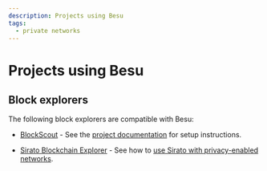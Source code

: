 ```yaml
---
description: Projects using Besu
tags:
  - private networks
---
```


# Projects using Besu

## Block explorers

The following block explorers are compatible with Besu:

- [BlockScout](https://github.com/blockscout/blockscout#readme) - See the
  [project documentation](https://docs.blockscout.com/) for setup instructions.
  
- [Sirato Blockchain Explorer](https://www.web3labs.com/sirato) - See how to [use Sirato with
  privacy-enabled networks](../../private-networks/how-to/monitor/sirato-explorer.md).
